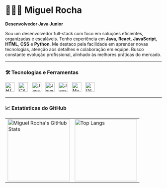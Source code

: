 # 👨🏻‍💻 Miguel Rocha

**Desenvolvedor Java Junior**

Sou um desenvolvedor full-stack com foco em soluções eficientes, organizadas e escaláveis. Tenho experiência em **Java**, **React**, **JavaScript**, **HTML**, **CSS** e **Python**. Me destaco pela facilidade em aprender novas tecnologias, atenção aos detalhes e colaboração em equipe. Busco constante evolução profissional, alinhado às melhores práticas do mercado.

---

### 🛠️ Tecnologias e Ferramentas

<img align="left" alt="HTML5" width="30px" style="padding-right: 10px;" src="https://cdn.jsdelivr.net/gh/devicons/devicon@latest/icons/html5/html5-original.svg" />
<img align="left" alt="CSS3" width="30px" style="padding-right: 10px;" src="https://cdn.jsdelivr.net/gh/devicons/devicon@latest/icons/css3/css3-original.svg" />
<img align="left" alt="JavaScript" width="30px" style="padding-right: 10px;" src="https://cdn.jsdelivr.net/gh/devicons/devicon@latest/icons/javascript/javascript-original.svg" />
<img align="left" alt="Java" width="30px" style="padding-right: 10px;" src="https://cdn.jsdelivr.net/gh/devicons/devicon@latest/icons/python/python-original.svg" />
<img align="left" alt="Java" width="30px" style="padding-right: 10px;" src="https://cdn.jsdelivr.net/gh/devicons/devicon@latest/icons/java/java-original.svg" />
<img align="left" alt="MySQL" width="30px" style="padding-right: 10px;" src="https://cdn.jsdelivr.net/gh/devicons/devicon@latest/icons/mysql/mysql-original.svg" />
<img align="left" alt="Git" width="30px" style="padding-right: 10px;" src="https://cdn.jsdelivr.net/gh/devicons/devicon@latest/icons/git/git-original.svg" />

<br/>
<br/>

---

### 📈 Estatísticas do GitHub

<table align="center">
  <tr>
    <td>
      <img alt="Miguel Rocha's GitHub Stats" height="200" src="https://github-readme-stats.vercel.app/api?username=miguelrochaxavier&show_icons=true&theme=tokyonight&include_all_commits=true&locale=pt-br" />
    </td>
    <td>
      <img alt="Top Langs" height="200" src="https://github-readme-stats.vercel.app/api/top-langs/?username=miguelrochaxavier&theme=tokyonight&layout=compact&custom_title=Tecnologias&langs_count=9" />
    </td>
  </tr>
</table>
